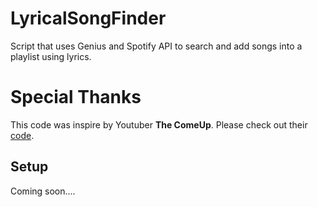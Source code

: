 # LyricalSongFinder

Script that uses Genius and Spotify API to search and add songs into a playlist using lyrics. 


# Special Thanks

This code was inspire by Youtuber **The ComeUp**. Please check out their [code](https://github.com/TheComeUpCode/SpotifyGeneratePlaylist). 

## Setup

Coming soon....
